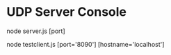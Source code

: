UDP Server Console
================

node server.js [port]

node testclient.js [port='8090'] [hostname='localhost']
